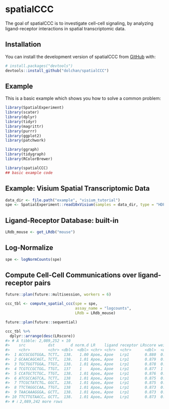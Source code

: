 
<!-- README.md is generated from README.Rmd. Please edit that file -->

# spatialCCC

<!-- badges: start -->
<!-- badges: end -->

The goal of spatialCCC is to investigate cell-cell signaling, by
analyzing ligand-receptor interactions in spatial transcriptomic data.

## Installation

You can install the development version of spatialCCC from
[GitHub](https://github.com/) with:

``` r
# install.packages("devtools")
devtools::install_github("dolchan/spatialCCC")
```

## Example

This is a basic example which shows you how to solve a common problem:

``` r
library(SpatialExperiment)
library(scater)
library(dplyr)
library(tidyr)
library(magrittr)
library(purrr)
library(ggplot2)
library(patchwork)

library(ggraph)
library(tidygraph)
library(RColorBrewer)
```

``` r
library(spatialCCC)
## basic example code
```

## Example: Visium Spatial Transcriptomic Data

``` r
data_dir <- file.path("example", "visium_tutorial")
spe <- SpatialExperiment::read10xVisium(samples = data_dir, type = "HDF5", data = "filtered")
```

## Ligand-Receptor Database: built-in

``` r
LRdb_mouse <- get_LRdb("mouse")
```

## Log-Normalize

``` r
spe <- logNormCounts(spe)
```

## Compute Cell-Cell Communications over ligand-receptor pairs

``` r
future::plan(future::multisession, workers = 6)

ccc_tbl <- compute_spatial_ccc(spe = spe, 
                               assay_name = "logcounts",
                               LRdb = LRdb_mouse)

future::plan(future::sequential)
```

``` r
ccc_tbl %>% 
  dplyr::arrange(desc(LRscore))
#> # A tibble: 2,089,252 × 10
#>    src          dst       d norm.d LR    ligand receptor LRscore weight WLRscore
#>    <chr>        <chr> <dbl>  <dbl> <chr> <chr>  <chr>      <dbl>  <dbl>    <dbl>
#>  1 ACCGCGGTGGA… TCTT…  138.   1.00 Apoe… Apoe   Lrp1       0.880  0.992    0.873
#>  2 GCAACAGCAGT… TCTT…  138.   1.01 Apoe… Apoe   Lrp1       0.879  0.980    0.861
#>  3 TGCTGGTTGGA… TTGT…  138.   1.01 Apoe… Apoe   Lrp1       0.878  0.980    0.860
#>  4 TCGTCCGCTGG… TTGT…  137    1    Apoe… Apoe   Lrp1       0.877  1        0.877
#>  5 CCATGCTCTGC… TTGT…  138.   1.01 Apoe… Apoe   Lrp1       0.876  0.980    0.858
#>  6 ATCGCCAGTCA… TCTT…  138    1.01 Apoe… Apoe   Lrp1       0.875  0.986    0.863
#>  7 TTCGCTATCTG… GGCT…  138.   1.01 Apoe… Apoe   Lrp1       0.875  0.980    0.857
#>  8 TTCTAGGCCAA… TTGT…  138    1.01 Apoe… Apoe   Lrp1       0.873  0.986    0.861
#>  9 TAACAAAGGGA… GCTT…  138.   1.01 Apoe… Apoe   Lrp1       0.873  0.987    0.861
#> 10 TTCTTGTAACC… GCTT…  138.   1.01 Apoe… Apoe   Lrp1       0.873  0.987    0.861
#> # ℹ 2,089,242 more rows
```
